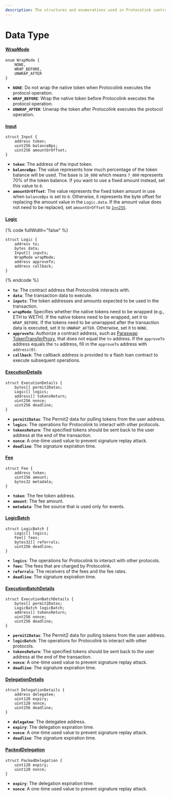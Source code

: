 ```yaml
---
description: The structures and enumerations used in Protocolink contracts.
---
```


# Data Type

#### [WrapMode](https://github.com/dinngo/protocolink-contract/blob/5a243c64a27b4cbae3a2ff5b8595cfcc146c6a14/src/libraries/DataType.sol#L6)

```solidity
enum WrapMode {
    NONE,
    WRAP_BEFORE,
    UNWRAP_AFTER
}
```

* **`NONE`**: Do not wrap the native token when Protocolink executes the protocol operation.
* **`WRAP_BEFORE`**: Wrap the native token before Protocolink executes the protocol operation.
* **`UNWRAP_AFTER`**: Unwrap the token after Protocolink executes the protocol operation.

#### [Input](https://github.com/dinngo/protocolink-contract/blob/5a243c64a27b4cbae3a2ff5b8595cfcc146c6a14/src/libraries/DataType.sol#L13)

```solidity
struct Input {
    address token;
    uint256 balanceBps;
    uint256 amountOrOffset;
}
```

* **`token`**: The address of the input token.
* **`balanceBps`**: The value represents how much percentage of the token balance will be used. The base is `10_000` which means `7_000` represents 70% of the token balance. If you want to use a fixed amount instead, set this value to `0`.
* **`amountOrOffset`**: The value represents the fixed token amount in use when `balanceBps` is set to `0`. Otherwise, it represents the byte offset for replacing the amount value in the `Logic.data`. If the amount value does not need to be replaced, set `amountOrOffset` to [`1<<255`](https://github.com/dinngo/protocolink-contract/blob/5a243c64a27b4cbae3a2ff5b8595cfcc146c6a14/src/AgentImplementation.sol#L44).

#### [Logic](https://github.com/dinngo/protocolink-contract/blob/4b765ea9da53fc02b4bce890676cf080206fd00e/src/libraries/DataType.sol#L20)

{% code fullWidth="false" %}
```solidity
struct Logic {
    address to;
    bytes data;
    Input[] inputs;
    WrapMode wrapMode;
    address approveTo;
    address callback;
}
```
{% endcode %}

* **`to`**: The contract address that Protocolink interacts with.
* **`data`**: The transaction data to execute.
* **`inputs`**: The token addresses and amounts expected to be used in the transaction.
* **`wrapMode`**: Specifies whether the native tokens need to be wrapped (e.g., ETH to WETH). If the native tokens need to be wrapped, set it to `WRAP_BEFORE`. If the tokens need to be unwrapped after the transaction data is executed, set it to `UNWRAP_AFTER`. Otherwise, set it to `NONE`.
* **`approveTo`**: Authorize a contract address, such as [Paraswap TokenTransferProxy](https://etherscan.io/address/0x216b4b4ba9f3e719726886d34a177484278bfcae#code), that does not equal the `to` address. If the `approveTo` address equals the `to` address, fill in the `approveTo` address with `address(0)`.
* **`callback`**: The callback address is provided to a flash loan contract to execute subsequent operations.

#### [ExecutionDetails](https://github.com/dinngo/protocolink-contract/blob/c8743edc492bf7a25bbc8a0f55befb148e687a38/src/libraries/DataType.sol#L30)

```solidity
struct ExecutionDetails {
    bytes[] permit2Datas;
    Logic[] logics;
    address[] tokensReturn;
    uint256 nonce;
    uint256 deadline;
}
```

* **`permit2Datas`**: The Permit2 data for pulling tokens from the user address.
* **`logics`**: The operations for Protocolink to interact with other protocols.
* **`tokensReturn`**: The specified tokens should be sent back to the user address at the end of the transaction.
* **`nonce`**: A one-time used value to prevent signature replay attack.
* **`deadline`**: The signature expiration time.

#### [Fee](https://github.com/dinngo/protocolink-contract/blob/c8743edc492bf7a25bbc8a0f55befb148e687a38/src/libraries/DataType.sol#L39)

```solidity
struct Fee {
    address token;
    uint256 amount;
    bytes32 metadata;
}
```

* **`token`**: The fee token address.
* **`amount`**: The fee amount.
* **`metadata`**: The fee source that is used only for events.

#### [LogicBatch](https://github.com/dinngo/protocolink-contract/blob/5a243c64a27b4cbae3a2ff5b8595cfcc146c6a14/src/libraries/DataType.sol#L46C12-L46C22)

```solidity
struct LogicBatch {
    Logic[] logics;
    Fee[] fees;
    bytes32[] referrals;
    uint256 deadline;
}
```

* **`logics`**: The operations for Protocolink to interact with other protocols.
* **`fees`**: The fees that are charged by Protocolink.
* **`referrals`**: The receivers of the fees and the fee rates.
* **`deadline`**: The signature expiration time.

#### [ExecutionBatchDetails](https://github.com/dinngo/protocolink-contract/blob/5a243c64a27b4cbae3a2ff5b8595cfcc146c6a14/src/libraries/DataType.sol#L54)

```solidity
struct ExecutionBatchDetails {
    bytes[] permit2Datas;
    LogicBatch logicBatch;
    address[] tokensReturn;
    uint256 nonce;
    uint256 deadline;
}
```

* **`permit2Datas`**: The Permit2 data for pulling tokens from the user address.
* **`logicBatch`**: The operations for Protocolink to interact with other protocols.
* **`tokensReturn`**: The specified tokens should be sent back to the user address at the end of the transaction.
* **`nonce`**: A one-time used value to prevent signature replay attack.
* **`deadline`**: The signature expiration time.

#### [DelegationDetails](https://github.com/dinngo/protocolink-contract/blob/c8743edc492bf7a25bbc8a0f55befb148e687a38/src/libraries/DataType.sol#L63)

```solidity
struct DelegationDetails {
    address delegatee;
    uint128 expiry;
    uint128 nonce;
    uint256 deadline;
}
```

* **`delegatee`**: The delegatee address.
* **`expiry`**: The delegation expiration time.
* **`nonce`**: A one-time used value to prevent signature replay attack.
* **`deadline`**: The signature expiration time.

#### [PackedDelegation](https://github.com/dinngo/protocolink-contract/blob/c8743edc492bf7a25bbc8a0f55befb148e687a38/src/libraries/DataType.sol#L71C21-L71C21)

```solidity
struct PackedDelegation {
    uint128 expiry;
    uint128 nonce;
}
```

* **`expiry`**: The delegation expiration time.
* **`nonce`**: A one-time used value to prevent signature replay attack.
